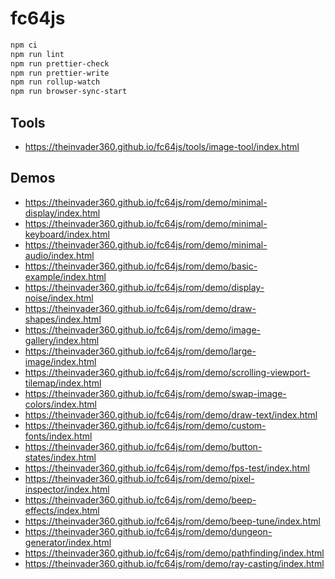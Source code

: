 # fc64js

```bash
npm ci
npm run lint
npm run prettier-check
npm run prettier-write
npm run rollup-watch
npm run browser-sync-start
```

## Tools

* <https://theinvader360.github.io/fc64js/tools/image-tool/index.html>

## Demos

* <https://theinvader360.github.io/fc64js/rom/demo/minimal-display/index.html>
* <https://theinvader360.github.io/fc64js/rom/demo/minimal-keyboard/index.html>
* <https://theinvader360.github.io/fc64js/rom/demo/minimal-audio/index.html>
* <https://theinvader360.github.io/fc64js/rom/demo/basic-example/index.html>
* <https://theinvader360.github.io/fc64js/rom/demo/display-noise/index.html>
* <https://theinvader360.github.io/fc64js/rom/demo/draw-shapes/index.html>
* <https://theinvader360.github.io/fc64js/rom/demo/image-gallery/index.html>
* <https://theinvader360.github.io/fc64js/rom/demo/large-image/index.html>
* <https://theinvader360.github.io/fc64js/rom/demo/scrolling-viewport-tilemap/index.html>
* <https://theinvader360.github.io/fc64js/rom/demo/swap-image-colors/index.html>
* <https://theinvader360.github.io/fc64js/rom/demo/draw-text/index.html>
* <https://theinvader360.github.io/fc64js/rom/demo/custom-fonts/index.html>
* <https://theinvader360.github.io/fc64js/rom/demo/button-states/index.html>
* <https://theinvader360.github.io/fc64js/rom/demo/fps-test/index.html>
* <https://theinvader360.github.io/fc64js/rom/demo/pixel-inspector/index.html>
* <https://theinvader360.github.io/fc64js/rom/demo/beep-effects/index.html>
* <https://theinvader360.github.io/fc64js/rom/demo/beep-tune/index.html>
* <https://theinvader360.github.io/fc64js/rom/demo/dungeon-generator/index.html>
* <https://theinvader360.github.io/fc64js/rom/demo/pathfinding/index.html>
* <https://theinvader360.github.io/fc64js/rom/demo/ray-casting/index.html>
